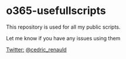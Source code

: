 # o365-usefullscripts

This repository is used for all my public scripts.

Let me know if you have any issues using them

<u>Twitter:</u> [@cedric_renauld](https://twitter.com/cedric_renauld)
